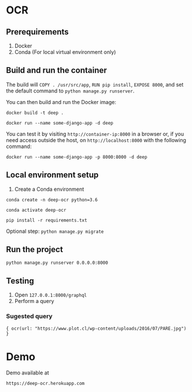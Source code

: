 # OCR

## Prerequirements

1. Docker
2. Conda (For local virtual environment only)

## Build and run the container

The build will `COPY . /usr/src/app`, `RUN pip install`, `EXPOSE 8000`, and set the default command to `python manage.py runserver`.

You can then build and run the Docker image:

`docker build -t deep .`

`docker run --name some-django-app -d deep`

You can test it by visiting `http://container-ip:8000` in a browser or, if you need access outside the host, on `http://localhost:8000` with the following command:

`docker run --name some-django-app -p 8000:8000 -d deep`

## Local environment setup

1. Create a Conda environment

`conda create -n deep-ocr python=3.6`

`conda activate deep-ocr`

`pip install -r requirements.txt`

Optional step: `python manage.py migrate`

## Run the project

`python manage.py runserver 0.0.0.0:8000`

## Testing

1. Open `127.0.0.1:8000/graphql`
2. Perform a query

### Sugested query
``
{
  ocr(url: "https://www.plot.cl/wp-content/uploads/2016/07/PARE.jpg")
}
``

# Demo

Demo available at

`https://deep-ocr.herokuapp.com`
